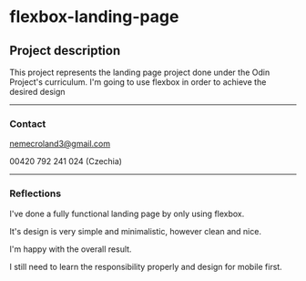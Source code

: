 # flexbox-landing-page

## Project description

This project represents the landing page project done under the Odin Project's curriculum.
I'm going to use flexbox in order to achieve the desired design

---

### Contact

nemecroland3@gmail.com

00420 792 241 024 (Czechia)

---

### Reflections

I've done a fully functional landing page by only using flexbox.

It's design is very simple and minimalistic, however clean and nice.

I'm happy with the overall result.

I still need to learn the responsibility properly and design for mobile first.
